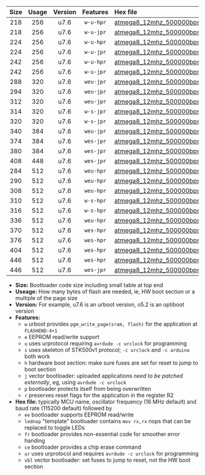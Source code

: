 |Size|Usage|Version|Features|Hex file|
|:-:|:-:|:-:|:-:|:--|
|218|256|u7.6|`w-u-hpr`|[atmega8_12mhz_500000bps_ur.hex](https://raw.githubusercontent.com/stefanrueger/urboot/main/atmega8_12mhz_500000bps_ur.hex)|
|218|256|u7.6|`w-u-jpr`|[atmega8_12mhz_500000bps_ur_vbl.hex](https://raw.githubusercontent.com/stefanrueger/urboot/main/atmega8_12mhz_500000bps_ur_vbl.hex)|
|224|256|u7.6|`w-u-hpr`|[atmega8_12mhz_500000bps_lednop_ur.hex](https://raw.githubusercontent.com/stefanrueger/urboot/main/atmega8_12mhz_500000bps_lednop_ur.hex)|
|224|256|u7.6|`w-u-jpr`|[atmega8_12mhz_500000bps_lednop_ur_vbl.hex](https://raw.githubusercontent.com/stefanrueger/urboot/main/atmega8_12mhz_500000bps_lednop_ur_vbl.hex)|
|242|256|u7.6|`w-u-hpr`|[atmega8_12mhz_500000bps_lednop_fr_ur.hex](https://raw.githubusercontent.com/stefanrueger/urboot/main/atmega8_12mhz_500000bps_lednop_fr_ur.hex)|
|242|256|u7.6|`w-u-jpr`|[atmega8_12mhz_500000bps_lednop_fr_ur_vbl.hex](https://raw.githubusercontent.com/stefanrueger/urboot/main/atmega8_12mhz_500000bps_lednop_fr_ur_vbl.hex)|
|288|320|u7.6|`weu-jpr`|[atmega8_12mhz_500000bps_ee_ur_vbl.hex](https://raw.githubusercontent.com/stefanrueger/urboot/main/atmega8_12mhz_500000bps_ee_ur_vbl.hex)|
|294|320|u7.6|`weu-jpr`|[atmega8_12mhz_500000bps_ee_lednop_ur_vbl.hex](https://raw.githubusercontent.com/stefanrueger/urboot/main/atmega8_12mhz_500000bps_ee_lednop_ur_vbl.hex)|
|312|320|u7.6|`weu-jpr`|[atmega8_12mhz_500000bps_ee_lednop_fr_ur_vbl.hex](https://raw.githubusercontent.com/stefanrueger/urboot/main/atmega8_12mhz_500000bps_ee_lednop_fr_ur_vbl.hex)|
|314|320|u7.6|`w-s-jpr`|[atmega8_12mhz_500000bps_vbl.hex](https://raw.githubusercontent.com/stefanrueger/urboot/main/atmega8_12mhz_500000bps_vbl.hex)|
|320|320|u7.6|`w-s-jpr`|[atmega8_12mhz_500000bps_lednop_vbl.hex](https://raw.githubusercontent.com/stefanrueger/urboot/main/atmega8_12mhz_500000bps_lednop_vbl.hex)|
|340|384|u7.6|`weu-jpr`|[atmega8_12mhz_500000bps_ee_lednop_fr_ce_ur_vbl.hex](https://raw.githubusercontent.com/stefanrueger/urboot/main/atmega8_12mhz_500000bps_ee_lednop_fr_ce_ur_vbl.hex)|
|374|384|u7.6|`wes-jpr`|[atmega8_12mhz_500000bps_ee_vbl.hex](https://raw.githubusercontent.com/stefanrueger/urboot/main/atmega8_12mhz_500000bps_ee_vbl.hex)|
|380|384|u7.6|`wes-jpr`|[atmega8_12mhz_500000bps_ee_lednop_vbl.hex](https://raw.githubusercontent.com/stefanrueger/urboot/main/atmega8_12mhz_500000bps_ee_lednop_vbl.hex)|
|408|448|u7.6|`wes-jpr`|[atmega8_12mhz_500000bps_ee_lednop_fr_vbl.hex](https://raw.githubusercontent.com/stefanrueger/urboot/main/atmega8_12mhz_500000bps_ee_lednop_fr_vbl.hex)|
|284|512|u7.6|`weu-hpr`|[atmega8_12mhz_500000bps_ee_ur.hex](https://raw.githubusercontent.com/stefanrueger/urboot/main/atmega8_12mhz_500000bps_ee_ur.hex)|
|290|512|u7.6|`weu-hpr`|[atmega8_12mhz_500000bps_ee_lednop_ur.hex](https://raw.githubusercontent.com/stefanrueger/urboot/main/atmega8_12mhz_500000bps_ee_lednop_ur.hex)|
|308|512|u7.6|`weu-hpr`|[atmega8_12mhz_500000bps_ee_lednop_fr_ur.hex](https://raw.githubusercontent.com/stefanrueger/urboot/main/atmega8_12mhz_500000bps_ee_lednop_fr_ur.hex)|
|310|512|u7.6|`w-s-hpr`|[atmega8_12mhz_500000bps.hex](https://raw.githubusercontent.com/stefanrueger/urboot/main/atmega8_12mhz_500000bps.hex)|
|316|512|u7.6|`w-s-hpr`|[atmega8_12mhz_500000bps_lednop.hex](https://raw.githubusercontent.com/stefanrueger/urboot/main/atmega8_12mhz_500000bps_lednop.hex)|
|336|512|u7.6|`weu-hpr`|[atmega8_12mhz_500000bps_ee_lednop_fr_ce_ur.hex](https://raw.githubusercontent.com/stefanrueger/urboot/main/atmega8_12mhz_500000bps_ee_lednop_fr_ce_ur.hex)|
|370|512|u7.6|`wes-hpr`|[atmega8_12mhz_500000bps_ee.hex](https://raw.githubusercontent.com/stefanrueger/urboot/main/atmega8_12mhz_500000bps_ee.hex)|
|376|512|u7.6|`wes-hpr`|[atmega8_12mhz_500000bps_ee_lednop.hex](https://raw.githubusercontent.com/stefanrueger/urboot/main/atmega8_12mhz_500000bps_ee_lednop.hex)|
|404|512|u7.6|`wes-hpr`|[atmega8_12mhz_500000bps_ee_lednop_fr.hex](https://raw.githubusercontent.com/stefanrueger/urboot/main/atmega8_12mhz_500000bps_ee_lednop_fr.hex)|
|446|512|u7.6|`wes-hpr`|[atmega8_12mhz_500000bps_ee_lednop_fr_ce.hex](https://raw.githubusercontent.com/stefanrueger/urboot/main/atmega8_12mhz_500000bps_ee_lednop_fr_ce.hex)|
|446|512|u7.6|`wes-jpr`|[atmega8_12mhz_500000bps_ee_lednop_fr_ce_vbl.hex](https://raw.githubusercontent.com/stefanrueger/urboot/main/atmega8_12mhz_500000bps_ee_lednop_fr_ce_vbl.hex)|

- **Size:** Bootloader code size including small table at top end
- **Useage:** How many bytes of flash are needed, ie, HW boot section or a multiple of the page size
- **Version:** For example, u7.6 is an urboot version, o5.2 is an optiboot version
- **Features:**
  + `w` urboot provides `pgm_write_page(sram, flash)` for the application at `FLASHEND-4+1`
  + `e` EEPROM read/write support
  + `u` uses urprotocol requiring `avrdude -c urclock` for programming
  + `s` uses skeleton of STK500v1 protocol; `-c urclock` and `-c arduino` both work
  + `h` hardware boot section: make sure fuses are set for reset to jump to boot section
  + `j` vector bootloader: uploaded applications *need to be patched externally*, eg, using `avrdude -c urclock`
  + `p` bootloader protects itself from being overwritten
  + `r` preserves reset flags for the application in the register R2
- **Hex file:** typically MCU name, oscillator frequency (16 MHz default) and baud rate (115200 default) followed by
  + `ee` bootloader supports EEPROM read/write
  + `lednop` "template" bootloader contains `mov rx,rx` nops that can be replaced to toggle LEDs
  + `fr` bootloader provides non-essential code for smoother error handing
  + `ce` bootloader provides a chip erase command
  + `ur` uses urprotocol and requires `avrdude -c urclock` for programming
  + `vbl` vector bootloader: set fuses to jump to reset, not the HW boot section
